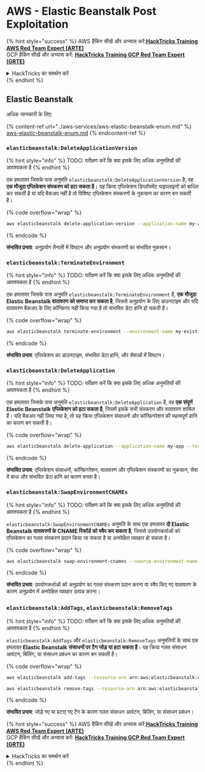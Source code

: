 # AWS - Elastic Beanstalk Post Exploitation

{% hint style="success" %}
AWS हैकिंग सीखें और अभ्यास करें:<img src="../../../.gitbook/assets/image (1) (1) (1) (1).png" alt="" data-size="line">[**HackTricks Training AWS Red Team Expert (ARTE)**](https://training.hacktricks.xyz/courses/arte)<img src="../../../.gitbook/assets/image (1) (1) (1) (1).png" alt="" data-size="line">\
GCP हैकिंग सीखें और अभ्यास करें: <img src="../../../.gitbook/assets/image (2) (1).png" alt="" data-size="line">[**HackTricks Training GCP Red Team Expert (GRTE)**<img src="../../../.gitbook/assets/image (2) (1).png" alt="" data-size="line">](https://training.hacktricks.xyz/courses/grte)

<details>

<summary>HackTricks का समर्थन करें</summary>

* [**सदस्यता योजनाएँ**](https://github.com/sponsors/carlospolop) जांचें!
* **हमारे** 💬 [**Discord समूह**](https://discord.gg/hRep4RUj7f) या [**telegram समूह**](https://t.me/peass) में शामिल हों या **Twitter** 🐦 पर हमें **फॉलो करें** [**@hacktricks\_live**](https://twitter.com/hacktricks_live)**.**
* **हैकिंग ट्रिक्स साझा करें और** [**HackTricks**](https://github.com/carlospolop/hacktricks) और [**HackTricks Cloud**](https://github.com/carlospolop/hacktricks-cloud) github repos में PRs सबमिट करें।

</details>
{% endhint %}

## Elastic Beanstalk

अधिक जानकारी के लिए:

{% content-ref url="../aws-services/aws-elastic-beanstalk-enum.md" %}
[aws-elastic-beanstalk-enum.md](../aws-services/aws-elastic-beanstalk-enum.md)
{% endcontent-ref %}

### `elasticbeanstalk:DeleteApplicationVersion`

{% hint style="info" %}
TODO: परीक्षण करें कि क्या इसके लिए अधिक अनुमतियों की आवश्यकता है
{% endhint %}

एक हमलावर जिसके पास अनुमति `elasticbeanstalk:DeleteApplicationVersion` है, वह **एक मौजूदा एप्लिकेशन संस्करण को हटा सकता है**। यह क्रिया एप्लिकेशन डिप्लॉयमेंट पाइपलाइनों को बाधित कर सकती है या यदि बैकअप नहीं है तो विशिष्ट एप्लिकेशन संस्करणों के नुकसान का कारण बन सकती है।

{% code overflow="wrap" %}
```bash
aws elasticbeanstalk delete-application-version --application-name my-app --version-label my-version
```
{% endcode %}

**संभावित प्रभाव**: अनुप्रयोग तैनाती में विघटन और अनुप्रयोग संस्करणों का संभावित नुकसान।

### `elasticbeanstalk:TerminateEnvironment`

{% hint style="info" %}
TODO: परीक्षण करें कि क्या इसके लिए अधिक अनुमतियों की आवश्यकता है
{% endhint %}

एक हमलावर जिसके पास अनुमति `elasticbeanstalk:TerminateEnvironment` है, **एक मौजूदा Elastic Beanstalk वातावरण को समाप्त कर सकता है**, जिससे अनुप्रयोग के लिए डाउनटाइम और यदि वातावरण बैकअप के लिए कॉन्फ़िगर नहीं किया गया है तो संभावित डेटा हानि हो सकती है।

{% code overflow="wrap" %}
```bash
aws elasticbeanstalk terminate-environment --environment-name my-existing-env
```
{% endcode %}

**संभावित प्रभाव**: एप्लिकेशन का डाउनटाइम, संभावित डेटा हानि, और सेवाओं में विघटन।

### `elasticbeanstalk:DeleteApplication`

{% hint style="info" %}
TODO: परीक्षण करें कि क्या इसके लिए अधिक अनुमतियों की आवश्यकता है
{% endhint %}

एक हमलावर जिसके पास अनुमति `elasticbeanstalk:DeleteApplication` है, वह **एक संपूर्ण Elastic Beanstalk एप्लिकेशन को हटा सकता है**, जिसमें इसके सभी संस्करण और वातावरण शामिल हैं। यदि बैकअप नहीं लिया गया है, तो यह क्रिया एप्लिकेशन संसाधनों और कॉन्फ़िगरेशन की महत्वपूर्ण हानि का कारण बन सकती है।

{% code overflow="wrap" %}
```bash
aws elasticbeanstalk delete-application --application-name my-app --terminate-env-by-force
```
{% endcode %}

**संभावित प्रभाव**: एप्लिकेशन संसाधनों, कॉन्फ़िगरेशन, वातावरण और एप्लिकेशन संस्करणों का नुकसान, सेवा में बाधा और संभावित डेटा हानि का कारण बनता है।

### `elasticbeanstalk:SwapEnvironmentCNAMEs`

{% hint style="info" %}
TODO: परीक्षण करें कि क्या इसके लिए अधिक अनुमतियों की आवश्यकता है
{% endhint %}

`elasticbeanstalk:SwapEnvironmentCNAMEs` अनुमति के साथ एक हमलावर **दो Elastic Beanstalk वातावरणों के CNAME रिकॉर्ड को स्वैप कर सकता है**, जिससे उपयोगकर्ताओं को एप्लिकेशन का गलत संस्करण प्रदान किया जा सकता है या अनपेक्षित व्यवहार हो सकता है।

{% code overflow="wrap" %}
```bash
aws elasticbeanstalk swap-environment-cnames --source-environment-name my-env-1 --destination-environment-name my-env-2
```
{% endcode %}

**संभावित प्रभाव**: उपयोगकर्ताओं को अनुप्रयोग का गलत संस्करण प्रदान करना या स्वैप किए गए वातावरण के कारण अनुप्रयोग में अनपेक्षित व्यवहार उत्पन्न करना।

### `elasticbeanstalk:AddTags`, `elasticbeanstalk:RemoveTags`

{% hint style="info" %}
TODO: परीक्षण करें कि क्या इसके लिए अधिक अनुमतियों की आवश्यकता है
{% endhint %}

`elasticbeanstalk:AddTags` और `elasticbeanstalk:RemoveTags` अनुमतियों के साथ एक हमलावर **Elastic Beanstalk संसाधनों पर टैग जोड़ या हटा सकता है**। यह क्रिया गलत संसाधन आवंटन, बिलिंग, या संसाधन प्रबंधन का कारण बन सकती है।

{% code overflow="wrap" %}
```bash
aws elasticbeanstalk add-tags --resource-arn arn:aws:elasticbeanstalk:us-west-2:123456789012:environment/my-app/my-env --tags Key=MaliciousTag,Value=1

aws elasticbeanstalk remove-tags --resource-arn arn:aws:elasticbeanstalk:us-west-2:123456789012:environment/my-app/my-env --tag-keys MaliciousTag
```
{% endcode %}

**संभावित प्रभाव**: जोड़े गए या हटाए गए टैग के कारण गलत संसाधन आवंटन, बिलिंग, या संसाधन प्रबंधन।

{% hint style="success" %}
AWS हैकिंग सीखें और अभ्यास करें:<img src="../../../.gitbook/assets/image (1) (1) (1) (1).png" alt="" data-size="line">[**HackTricks Training AWS Red Team Expert (ARTE)**](https://training.hacktricks.xyz/courses/arte)<img src="../../../.gitbook/assets/image (1) (1) (1) (1).png" alt="" data-size="line">\
GCP हैकिंग सीखें और अभ्यास करें: <img src="../../../.gitbook/assets/image (2) (1).png" alt="" data-size="line">[**HackTricks Training GCP Red Team Expert (GRTE)**<img src="../../../.gitbook/assets/image (2) (1).png" alt="" data-size="line">](https://training.hacktricks.xyz/courses/grte)

<details>

<summary>HackTricks का समर्थन करें</summary>

* [**सदस्यता योजनाएँ**](https://github.com/sponsors/carlospolop) देखें!
* **💬 [**Discord समूह**](https://discord.gg/hRep4RUj7f) या [**telegram समूह**](https://t.me/peass) में शामिल हों या **Twitter** 🐦 पर हमें **फॉलो** करें [**@hacktricks\_live**](https://twitter.com/hacktricks_live)**.**
* **हैकिंग ट्रिक्स साझा करें और [**HackTricks**](https://github.com/carlospolop/hacktricks) और [**HackTricks Cloud**](https://github.com/carlospolop/hacktricks-cloud) गिटहब रिपोजिटरी में PR सबमिट करें।**

</details>
{% endhint %}
